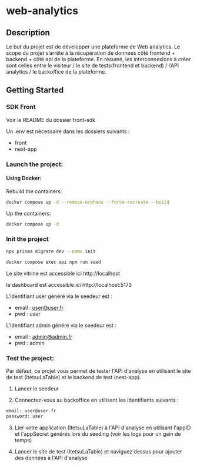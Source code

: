 # web-analytics

## Description
Le but du projet est de développer une plateforme de Web analytics.
Le scope du projet s’arrête à la récupération de données côté frontend + backend + côté api de la plateforme. En
résumé, les interconnexions à créer sont celles entre le visiteur / le site de tests(frontend et backend) / l’API
analytics / le backoffice de la plateforme.

## Getting Started

### SDK Front 
Voir le README du dossier front-sdk

Un .env est nécessaire dans les dossiers suivants : 

 - front 
 - nest-app


### Launch the project:

#### Using Docker:

Rebuild the containers:
```bash
docker compose up -d --remove-orphans --force-recreate --build
```

Up the containers:
```bash
docker compose up -d
```

### Init the project
```bash
npx prisma migrate dev --name init
```

```bash
docker compose exec api npm run seed
```


Le site vitrine est accessible ici
http://localhost

le dashboard est accessible ici
http://localhost:5173

L'identifiant user généré via le seedeur est :
- email : user@user.fr
- pwd : user

L'identifiant admin généré via le seedeur est : 
- email : admin@admin.fr
- pwd : admin

### Test the project:

Par défaut, ce projet vous permet de tester l'API d'analyse en utilisant le site de test (ItetsuLaTable) et le backend de test (nest-app).

1. Lancer le seedeur

2. Connectez-vous au backoffice en utilisant les identifiants suivants :
```bash
email: user@user.fr
password: user
```

3. Lier votre application (ItetsuLaTable) à l'API d'analyse en utilisant l'appID et l'appSecret générés lors du seeding (voir les logs pour un gain de temps)

4. Lancer le site de test (ItetsuLaTable) et naviguez dessus pour ajouter des données à l'API d'analyse